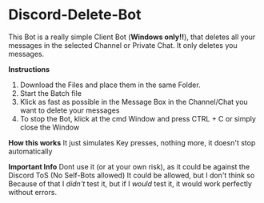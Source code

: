 # Discord-Delete-Bot
This Bot is a really simple Client Bot (**Windows only!!**), that deletes all your messages in the selected Channel or Private Chat.
It only deletes you messages.

**Instructions**
1. Download the Files and place them in the same Folder.
2. Start the Batch file
3. Klick as fast as possible in the Message Box in the Channel/Chat you want to delete your messages
4. To stop the Bot, klick at the cmd Window and press CTRL + C or simply close the Window

**How this works**
It just simulates Key presses, nothing more, it doesn't stop automatically

**Important Info**
Dont use it (or at your own risk), as it could be against the Discord ToS (No Self-Bots allowed)
It could be allowed, but I don't think so
Because of that I *didn't* test it, but if I *would* test it, it would work perfectly without errors.
